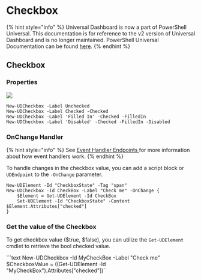 # Checkbox

{% hint style="info" %}
Universal Dashboard is now a part of PowerShell Universal. This documentation is for reference to the v2 version of Universal Dashboard and is no longer maintained. PowerShell Universal Documentation can be found [here](https://docs.ironmansoftware.com).
{% endhint %}

## Checkbox

### Properties

![](../.gitbook/assets/checkbox.png)

```text
New-UDCheckbox -Label Unchecked
New-UDCheckbox -Label Checked -Checked
New-UDCheckbox -Label 'Filled In' -Checked -FilledIn
New-UDCheckbox -Label 'Disabled' -Checked -FilledIn -Disabled
```

### OnChange Handler

{% hint style="info" %}
See [Event Handler Endpoints ](https://docs.universaldashboard.io/endpoints/event-handler-endpoints)for more information about how event handlers work.
{% endhint %}

To handle changes in the checkbox value, you can add a script block or `UDEndpoint` to the `-OnChange` parameter.

```text
New-UDElement -Id "CheckboxState" -Tag "span" 
New-UDCheckbox -Id CheckBox -Label "Check me" -OnChange {
    $Element = Get-UDElement -Id CheckBox
    Set-UDElement -Id "CheckboxState" -Content $Element.Attributes["checked"]
}
```

### Get the value of the Checkbox

To get checkbox value \($true, $false\), you can utilize the `Get-UDElement` cmdlet to retrieve the bool checked value.

```text New-UDCheckbox -Id MyCheckBox -Label "Check me" $CheckboxValue = ((Get-UDElement -Id "MyCheckBox").Attributes["checked"])``

